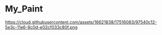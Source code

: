 # My_Paint

https://cloud.githubusercontent.com/assets/16621838/17516083/97540c12-5e3c-11e6-8c0d-e02cf033c80f.png
